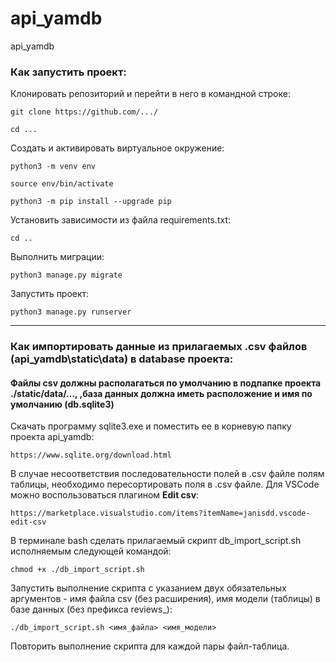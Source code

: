 # api_yamdb
api_yamdb

### Как запустить проект:

Клонировать репозиторий и перейти в него в командной строке:

```
git clone https://github.com/.../
```

```
cd ...
```

Cоздать и активировать виртуальное окружение:

```
python3 -m venv env
```

```
source env/bin/activate
```

```
python3 -m pip install --upgrade pip
```

Установить зависимости из файла requirements.txt:

```
cd ..
```

Выполнить миграции:

```
python3 manage.py migrate
```

Запустить проект:

```
python3 manage.py runserver
```
____
### Как импортировать данные из прилагаемых .csv файлов (api_yamdb\static\data\) в database проекта:

#### Файлы csv должны располагаться по умолчанию в подпапке проекта ./static/data/..., ,база данных должна иметь расположение и имя по умолчанию (db.sqlite3)

Скачать программу sqlite3.exe и поместить ее в корневую папку проекта api_yamdb:

```
https://www.sqlite.org/download.html
```

В случае несоответствия последовательности полей в .csv файле полям таблицы, необходимо пересортировать поля в .csv файле.
Для VSCode можно воспользоваться плагином **Edit csv**:

```
https://marketplace.visualstudio.com/items?itemName=janisdd.vscode-edit-csv
```

В терминале bash сделать прилагаемый скрипт db_import_script.sh исполняемым следующей командой:

```
chmod +x ./db_import_script.sh
```

Запустить выполнение скрипта с указанием двух обязательных аргументов - имя файла csv (без расширения), имя модели (таблицы) в базе данных (без префикса reviews_):

```
./db_import_script.sh <имя_файла> <имя_модели>
```

Повторить выполнение скрипта для каждой пары файл-таблица.

